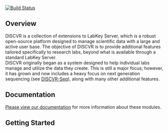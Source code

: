 [![Build Status](https://api.travis-ci.com/BimberLab/DiscvrLabKeyModules.svg)](https://travis-ci.com/BimberLab/DiscvrLabKeyModules)

## Overview

DISCVR is a collection of extensions to LabKey Server, which is a robust open-source platform designed to manage scientific data with a large and active user base.  The objective of DISCVR is to provide additional features tailored specifically to research labs, beyond what is available through a standard LabKey Server.  
DISCVR originally began as a system designed to help individual labs manage and utilize the data they create.  This is still a major focus; however, it has grown and now includes a heavy focus on next generation sequencing (see [DISCVR-Seq](https://bimberlab.github.io/DiscvrLabKeyModules/discvr-seq/overview)), along with many other additional features.    

## Documentation
[Please view our documentation](https://bimberlab.github.io/DiscvrLabKeyModules/) for more information about these modules.

## Getting Started
